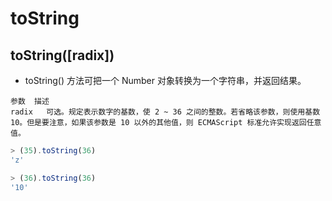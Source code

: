 # toString


## toString([radix])
- toString() 方法可把一个 Number 对象转换为一个字符串，并返回结果。

~~~
参数	描述
radix	可选。规定表示数字的基数，使 2 ~ 36 之间的整数。若省略该参数，则使用基数 10。但是要注意，如果该参数是 10 以外的其他值，则 ECMAScript 标准允许实现返回任意值。
~~~

```js
> (35).toString(36)
'z'

> (36).toString(36)
'10'
```